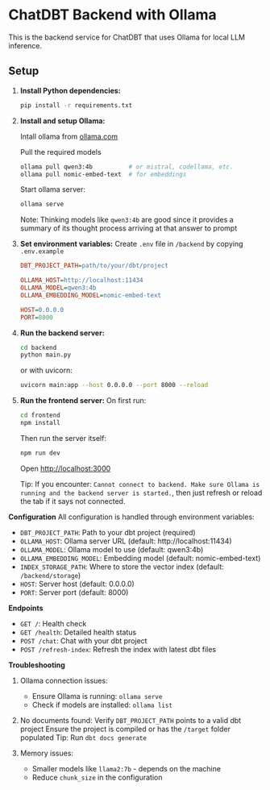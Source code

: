 # ChatDBT Backend with Ollama

This is the backend service for ChatDBT that uses Ollama for local LLM inference.

## Setup

1. **Install Python dependencies:**
   ```bash
   pip install -r requirements.txt
   ```

2. **Install and setup Ollama:**

    Intall ollama from [ollama.com](https://ollama.com/)

    Pull the required models
    ```bash
    ollama pull qwen3:4b          # or mistral, codellama, etc.
    ollama pull nomic-embed-text  # for embeddings
    ```

    Start ollama server:
    ```bash
    ollama serve
    ```

    Note: Thinking models like `qwen3:4b` are good since it provides a summary of its thought process arriving at that answer to prompt

3. **Set environment variables:**
    Create `.env` file in `/backend` by copying `.env.example`

    ```ini
    DBT_PROJECT_PATH=path/to/your/dbt/project

    OLLAMA_HOST=http://localhost:11434
    OLLAMA_MODEL=qwen3:4b
    OLLAMA_EMBEDDING_MODEL=nomic-embed-text

    HOST=0.0.0.0
    PORT=8000
    ```


4. **Run the backend server:**
    ```bash
    cd backend
    python main.py
    ```

    or with uvicorn:
    ```bash
    uvicorn main:app --host 0.0.0.0 --port 8000 --reload
    ```

5. **Run the frontend server:**
    On first run:
    ```bash
    cd frontend
    npm install
    ```

    Then run the server itself:
    ```bash
    npm run dev
    ```

    Open [http://localhost:3000](http://localhost:3000)

    Tip: 
    If you encounter: `Cannot connect to backend. Make sure Ollama is running and the backend server is started.`, then just refresh or reload the tab if it says not connected.


**Configuration**
All configuration is handled through environment variables:

- `DBT_PROJECT_PATH`: Path to your dbt project (required)
- `OLLAMA_HOST`: Ollama server URL (default: http://localhost:11434)
- `OLLAMA_MODEL`: Ollama model to use (default: qwen3:4b)
- `OLLAMA_EMBEDDING_MODEL`: Embedding model (default: nomic-embed-text)
- `INDEX_STORAGE_PATH`: Where to store the vector index (default: `/backend/storage`)
- `HOST`: Server host (default: 0.0.0.0)
- `PORT`: Server port (default: 8000)

**Endpoints**

- `GET /`: Health check
- `GET /health`: Detailed health status
- `POST /chat`: Chat with your dbt project
- `POST /refresh-index`: Refresh the index with latest dbt files

**Troubleshooting**

1. Ollama connection issues:
    - Ensure Ollama is running: `ollama serve`
    - Check if models are installed: `ollama list`

2. No documents found:
    Verify `DBT_PROJECT_PATH` points to a valid dbt project
    Ensure the project is compiled or has the `/target` folder populated
    Tip: Run `dbt docs generate`

3. Memory issues:
    - Smaller models like `llama2:7b` - depends on the machine
    - Reduce `chunk_size` in the configuration